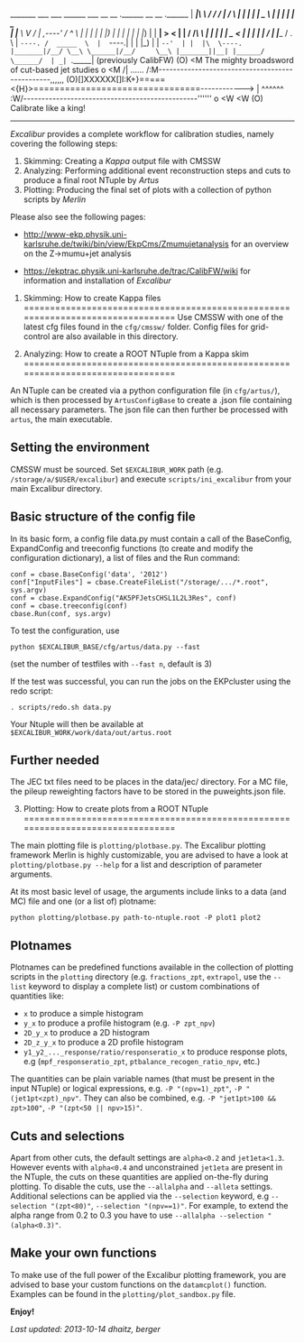   _______ ___   ___  ______      ___       __       __  .______    __    __  .______
 |   ____|\  \ /  / /      |    /   \     |  |     |  | |   _  \  |  |  |  | |   _  \
 |  |__    \  V  / |  ,----'   /  ^  \    |  |     |  | |  |_)  | |  |  |  | |  |_)  |
 |   __|    >   <  |  |       /  /_\  \   |  |     |  | |   _  <  |  |  |  | |      /
 |  |____  /  .  \ |  `----. /  _____  \  |  `----.|  | |  |_)  | |  `--'  | |  |\  \----.
 |_______|/__/ \__\ \______|/__/     \__\ |_______||__| |______/   \______/  | _| `._____|
                                                                      (previously CalibFW)
                   (O)
                   <M       The mighty broadsword of cut-based jet studies
        o          <M
       /| ......  /:M\------------------------------------------------,,,,,,
     (O)[]XXXXXX[]I:K+}=====<{H}>================================------------>
       \| ^^^^^^  \:W/------------------------------------------------''''''
        o          <W
                   <W
                   (O)                 Calibrate like a king!

--------------------------------------------------------------------------------

*Excalibur* provides a complete workflow for calibration studies, namely covering
the following steps:

   1. Skimming: Creating a *Kappa* output file with CMSSW
   2. Analyzing: Performing additional event reconstruction steps and cuts
      to produce a final root NTuple by *Artus*
   3. Plotting: Producing the final set of plots with a collection of python
      scripts by *Merlin*

Please also see the following pages:

- http://www-ekp.physik.uni-karlsruhe.de/twiki/bin/view/EkpCms/Zmumujetanalysis
  for an overview on the Z->mumu+jet analysis

- https://ekptrac.physik.uni-karlsruhe.de/trac/CalibFW/wiki
  for information and installation of *Excalibur*


1. Skimming: How to create Kappa files
================================================================================
Use CMSSW with one of the latest cfg files found in the `cfg/cmssw/` folder.
Config files for grid-control are also available in this directory.


2. Analyzing: How to create a ROOT NTuple from a Kappa skim
================================================================================

An NTuple can be created via a python configuration file (in `cfg/artus/`), which
is then processed by `ArtusConfigBase` to create a .json file containing all necessary
parameters.  The json file can then further be processed with `artus`, the main
executable.


## Setting the environment
CMSSW must be sourced. Set `$EXCALIBUR_WORK` path (e.g. `/storage/a/$USER/excalibur`)
and execute `scripts/ini_excalibur` from your main Excalibur directory.


## Basic structure of the config file
In its basic form, a config file data.py must contain a call of the BaseConfig, 
ExpandConfig and treeconfig functions (to create and modify the configuration
dictionary), a list of files and the Run command:

    conf = cbase.BaseConfig('data', '2012')
    conf["InputFiles"] = cbase.CreateFileList("/storage/.../*.root", sys.argv)
    conf = cbase.ExpandConfig("AK5PFJetsCHSL1L2L3Res", conf)
    conf = cbase.treeconfig(conf)
    cbase.Run(conf, sys.argv)

To test the configuration, use

    python $EXCALIBUR_BASE/cfg/artus/data.py --fast

(set the number of testfiles with `--fast n`, default is 3)

If the test was successful, you can run the jobs on the EKPcluster using the 
redo script:

    . scripts/redo.sh data.py

Your Ntuple will then be available at `$EXCALIBUR_WORK/work/data/out/artus.root`

## Further needed
The JEC txt files need to be places in the data/jec/ directory. For a MC file,
the pileup reweighting factors have to be stored in the puweights.json file.


3. Plotting: How to create plots from a ROOT NTuple
================================================================================

The main plotting file is `plotting/plotbase.py`. The Excalibur plotting
framework Merlin is highly customizable, you are advised to have a look at
`plotting/plotbase.py --help` for a list and description of parameter arguments.

At its most basic level of usage, the arguments include links to a data (and MC) 
file and one (or a list of) plotname:

    python plotting/plotbase.py path-to-ntuple.root -P plot1 plot2


## Plotnames
Plotnames can be predefined functions available in the collection of plotting 
scripts in the `plotting` directory (e.g. `fractions_zpt`, `extrapol`, use the
`--list` keyword to display a complete list) or custom combinations of
quantities like:

- `x`  to produce a simple histogram
- `y_x` to produce a profile histogram (e.g. `-P zpt_npv`)
- `2D_y_x` to produce a 2D histogram
- `2D_z_y_x` to produce a 2D profile histogram
- `y1_y2_..._response/ratio/responseratio_x` to produce response plots,
  e.g (`mpf_responseratio_zpt`, `ptbalance_recogen_ratio_npv`, etc.)

The quantities can be plain variable names (that must be present in the input
NTuple) or logical expressions, e.g. `-P "(npv=1)_zpt"`, `-P "(jet1pt<zpt)_npv"`.
They can also be combined, e.g. `-P "jet1pt>100 && zpt>100"`,
 `-P "(zpt<50 || npv>15)"`.


## Cuts and selections
Apart from other cuts, the default settings are `alpha<0.2` and `jet1eta<1.3`.
However events with `alpha<0.4` and unconstrained `jet1eta` are present in the NTuple,
the cuts on these quantities are applied on-the-fly during plotting. To disable
the cuts, use the `--allalpha` and `--alleta` settings.
Additional selections can be applied via the `--selection` keyword,
e.g `--selection "(zpt<80)"`, `--selection "(npv==1)"`.
For example, to extend the alpha range from 0.2 to 0.3 you have to use
`--allalpha --selection "(alpha<0.3)"`.


## Make your own functions
To make use of the full power of the Excalibur plotting framework, you are advised
to base your custom functions on the `datamcplot()` function. Examples can be
found in the `plotting/plot_sandbox.py` file.


**Enjoy!**


*Last updated: 2013-10-14 dhaitz, berger*

